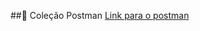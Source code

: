 ##🔗 Coleção Postman
[Link para o postman](https://www.postman.com/kenji-8324069/workspace/managerrpg/collection/43667865-1cf62ca8-ddd1-4b21-aa4f-daf3bd33ca7b?action=share&creator=43667865)
